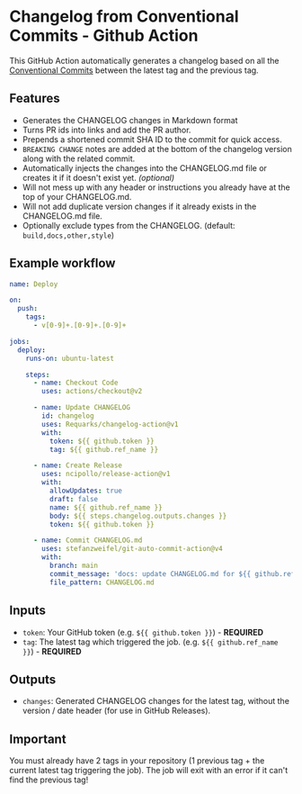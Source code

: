 # Changelog from Conventional Commits - Github Action

This GitHub Action automatically generates a changelog based on all the [Conventional Commits](https://www.conventionalcommits.org) between the latest tag and the previous tag.

## Features

- Generates the CHANGELOG changes in Markdown format
- Turns PR ids into links and add the PR author.
- Prepends a shortened commit SHA ID to the commit for quick access.
- `BREAKING CHANGE` notes are added at the bottom of the changelog version along with the related commit.
- Automatically injects the changes into the CHANGELOG.md file or creates it if it doesn't exist yet. *(optional)*
- Will not mess up with any header or instructions you already have at the top of your CHANGELOG.md.
- Will not add duplicate version changes if it already exists in the CHANGELOG.md file.
- Optionally exclude types from the CHANGELOG. (default: `build,docs,other,style`)

## Example workflow
``` yaml
name: Deploy

on:
  push:
    tags:
      - v[0-9]+.[0-9]+.[0-9]+

jobs:
  deploy:
    runs-on: ubuntu-latest

    steps:
      - name: Checkout Code
        uses: actions/checkout@v2

      - name: Update CHANGELOG
        id: changelog
        uses: Requarks/changelog-action@v1
        with:
          token: ${{ github.token }}
          tag: ${{ github.ref_name }}

      - name: Create Release
        uses: ncipollo/release-action@v1
        with:
          allowUpdates: true
          draft: false
          name: ${{ github.ref_name }}
          body: ${{ steps.changelog.outputs.changes }}
          token: ${{ github.token }}

      - name: Commit CHANGELOG.md
        uses: stefanzweifel/git-auto-commit-action@v4
        with:
          branch: main
          commit_message: 'docs: update CHANGELOG.md for ${{ github.ref_name }} [skip ci]'
          file_pattern: CHANGELOG.md
```

## Inputs
* `token`: Your GitHub token (e.g. `${{ github.token }}`) - **REQUIRED**
* `tag`: The latest tag which triggered the job. (e.g. `${{ github.ref_name }}`) - **REQUIRED**

## Outputs
* `changes`: Generated CHANGELOG changes for the latest tag, without the version / date header (for use in GitHub Releases).

## Important

You must already have 2 tags in your repository (1 previous tag + the current latest tag triggering the job). The job will exit with an error if it can't find the previous tag!
